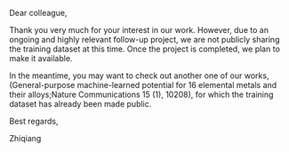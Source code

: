 Dear colleague,

Thank you very much for your interest in our work. 
However, due to an ongoing and highly relevant follow-up project, we are not publicly sharing the training dataset at this time. 
Once the project is completed, we plan to make it available.

In the meantime, you may want to check out another one of our works,(General-purpose machine-learned potential for 16 elemental metals and their alloys;Nature Communications 15 (1), 10208), 
for which the training dataset has already been made public. 

Best regards,

Zhiqiang 
